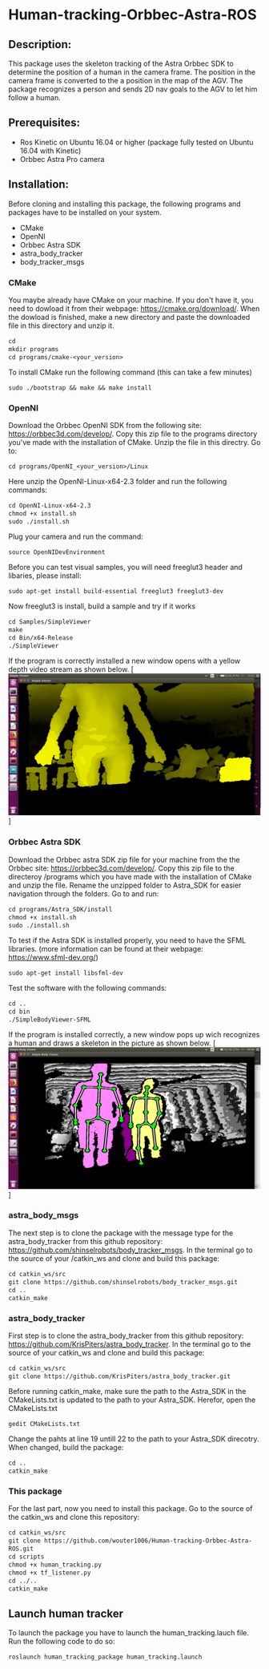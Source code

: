 # Human-tracking-Orbbec-Astra-ROS
## Description:
This package uses the skeleton tracking of the Astra Orbbec SDK to determine the position of a human in the camera frame. The position in the camera frame is converted to the a position in the map of the AGV. The package recognizes a person and sends 2D nav goals to the AGV to let him follow a human.
## Prerequisites:
-    Ros Kinetic on Ubuntu 16.04 or higher (package fully tested on Ubuntu 16.04 with Kinetic)
-    Orbbec Astra Pro camera
## Installation:
Before cloning and installing this package, the following programs and packages have to be installed on your system. 
-    CMake
-    OpenNI
-    Orbbec Astra SDK
-    astra_body_tracker
-    body_tracker_msgs
### CMake
You maybe already have CMake on your machine. If you don't have it, you need to dowload it from their webpage: https://cmake.org/download/. When the dowload is finished, make a new directory and paste the downloaded file in this directory and unzip it.
```
cd
mkdir programs
cd programs/cmake-<your_version>
```
To install CMake run the following command (this can take a few minutes)
```
sudo ./bootstrap && make && make install
```
### OpenNI
Download the Orbbec OpenNI SDK from the following site: https://orbbec3d.com/develop/. Copy this zip file to the programs directory you've made with the installation of CMake. Unzip the file in this directry. Go to:
```
cd programs/OpenNI_<your_version>/Linux
```
Here unzip the OpenNI-Linux-x64-2.3 folder and run the following commands:
```
cd OpenNI-Linux-x64-2.3
chmod +x install.sh
sudo ./install.sh
```
Plug your camera and run the command:
```
source OpenNIDevEnvironment
```
Before you can test visual samples, you will need freeglut3 header and libaries, please install:
```
sudo apt-get install build-essential freeglut3 freeglut3-dev
```
Now freeglut3 is install, build a sample and try if it works
```
cd Samples/SimpleViewer
make
cd Bin/x64-Release
./SimpleViewer
```
If the program is correctly installed a new window opens with a yellow depth video stream as shown below.
[![IMAGE ALT TEXT HERE](https://github.com/wouter1006/Human-tracking-Orbbec-Astra-ROS/blob/master/OpenNI_result.png)]

### Orbbec Astra SDK
Download the Orbbec astra SDK zip file for your machine from the the Orbbec site: https://orbbec3d.com/develop/. Copy this zip file to the directeroy /programs which you have made with the installation of CMake and unzip the file. Rename the unzipped folder to Astra_SDK for easier navigation through the folders. Go to and run:
```
cd programs/Astra_SDK/install
chmod +x install.sh
sudo ./install.sh
```
To test if the Astra SDK is installed properly, you need to have the SFML libraries. (more information can be found at their webpage: https://www.sfml-dev.org/)
```
sudo apt-get install libsfml-dev
```
Test the software with the following commands:
```
cd ..
cd bin
./SimpleBodyViewer-SFML
```
If the program is installed correctly, a new window pops up wich recognizes a human and draws a skeleton in the picture as shown below.
[![IMAGE ALT TEXT HERE](https://github.com/wouter1006/Human-tracking-Orbbec-Astra-ROS/blob/master/Astra_SDK_result.png)]

### astra_body_msgs
The next step is to clone the package with the message type for the astra_body_tracker from this github repository: https://github.com/shinselrobots/body_tracker_msgs. In the terminal go to the source of your /catkin_ws and clone and build this package:
```
cd catkin_ws/src
git clone https://github.com/shinselrobots/body_tracker_msgs.git
cd ..
catkin_make
```
### astra_body_tracker
First step is to clone the astra_body_tracker from this github repository: https://github.com/KrisPiters/astra_body_tracker. In the terminal go to the source of your catkin_ws and clone and build this package:
```
cd catkin_ws/src
git clone https://github.com/KrisPiters/astra_body_tracker.git
```
Before running catkin_make, make sure the path to the Astra_SDK in the CMakeLists.txt is updated to the path to your Astra_SDK. Herefor, open the CMakeLists.txt
```
gedit CMakeLists.txt
```
Change the pahts at line 19 untill 22 to the path to your Astra_SDK direcotry. When changed, build the package:
```
cd ..
catkin_make
```
### This package
For the last part, now you need to install this package. Go to the source of the catkin_ws and clone this repository:
```
cd catkin_ws/src
git clone https://github.com/wouter1006/Human-tracking-Orbbec-Astra-ROS.git
cd scripts
chmod +x human_tracking.py
chmod +x tf_listener.py
cd ../..
catkin_make
```
## Launch human tracker
To launch the package you have to launch the human_tracking.lauch file. Run the following code to do so:
```
roslaunch human_tracking_package human_tracking.launch
```
